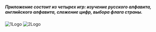##### *Приложение состоит из четырех игр: изучение русского алфавита, английского алфавита, сложение цифр, выбора флага страны.*

![1Logo](https://user-images.githubusercontent.com/79313522/230345159-9cee4033-c94c-4724-b3a6-7912d1d68428.jpg)
![2Logo](https://user-images.githubusercontent.com/79313522/230345175-2a44183e-9339-4e6f-83a2-e3b12d0295db.jpg)




